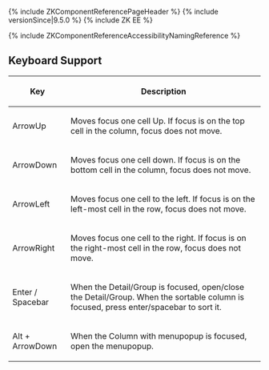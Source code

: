 {% include ZKComponentReferencePageHeader %} {% include
versionSince\|9.5.0 %} {% include ZK EE %}

{% include ZKComponentReferenceAccessibilityNamingReference %}

## Keyboard Support

<table>
<thead>
<tr class="header">
<th><center>
<p>Key</p>
</center></th>
<th><center>
<p>Description</p>
</center></th>
</tr>
</thead>
<tbody>
<tr class="odd">
<td><p>ArrowUp</p></td>
<td><p>Moves focus one cell Up. If focus is on the top cell in the
column, focus does not move.</p></td>
</tr>
<tr class="even">
<td><p>ArrowDown</p></td>
<td><p>Moves focus one cell down. If focus is on the bottom cell in the
column, focus does not move.</p></td>
</tr>
<tr class="odd">
<td><p>ArrowLeft</p></td>
<td><p>Moves focus one cell to the left. If focus is on the left-most
cell in the row, focus does not move.</p></td>
</tr>
<tr class="even">
<td><p>ArrowRight</p></td>
<td><p>Moves focus one cell to the right. If focus is on the right-most
cell in the row, focus does not move.</p></td>
</tr>
<tr class="odd">
<td><p>Enter / Spacebar</p></td>
<td><p>When the Detail/Group is focused, open/close the Detail/Group.
When the sortable column is focused, press enter/spacebar to sort
it.</p></td>
</tr>
<tr class="even">
<td><p>Alt + ArrowDown</p></td>
<td><p>When the Column with menupopup is focused, open the
menupopup.</p></td>
</tr>
</tbody>
</table>
